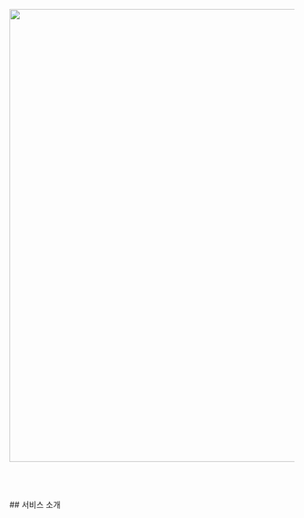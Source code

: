 <p align="center"><img src="https://upload.wikimedia.org/wikipedia/commons/0/02/Stack_Overflow_logo.svg" width="800px"></p>
</br>
</br>
</br>
## 서비스 소개
